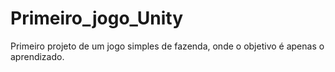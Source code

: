 # Primeiro_jogo_Unity
Primeiro projeto de um jogo simples de fazenda, onde o objetivo é apenas o aprendizado.
